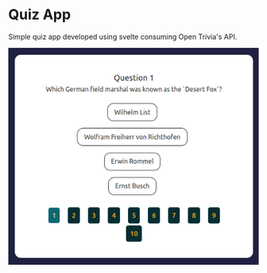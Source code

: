 # Quiz App

Simple quiz app developed using svelte consuming Open Trivia's API.

![Quiz app screenshot](/app-screenshot.png?raw=true "App Screenshot")
